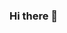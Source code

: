 ### Hi there 👋

<!--
**AlzoLeBoos/alzoleboos** is a ✨ _special_ ✨ repository because its `README.md` (this file) appears on your GitHub profile.
Copiright by Alzo Le Boos#0001
